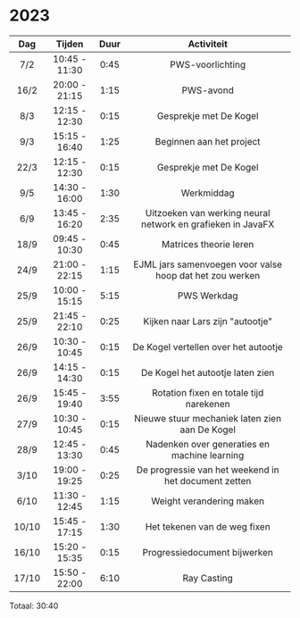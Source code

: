 # 2023

|  Dag  |    Tijden     | Duur |                         Activiteit                          |
|:-----:|:-------------:|:----:|:-----------------------------------------------------------:|
|  7/2  | 10:45 - 11:30 | 0:45 |                      PWS-voorlichting                       |
| 16/2  | 20:00 - 21:15 | 1:15 |                          PWS-avond                          |
|  8/3  | 12:15 - 12:30 | 0:15 |                   Gesprekje met De Kogel                    |
|  9/3  | 15:15 - 16:40 | 1:25 |                  Beginnen aan het project                   |
| 22/3  | 12:15 - 12:30 | 0:15 |                   Gesprekje met De Kogel                    |
|  9/5  | 14:30 - 16:00 | 1:30 |                         Werkmiddag                          |
|  6/9  | 13:45 - 16:20 | 2:35 | Uitzoeken van werking neural network en grafieken in JavaFX |
| 18/9  | 09:45 - 10:30 | 0:45 |                   Matrices theorie leren                    |
| 24/9  | 21:00 - 22:15 | 1:15 |  EJML jars samenvoegen voor valse hoop dat het zou werken   |
| 25/9  | 10:00 - 15:15 | 5:15 |                         PWS Werkdag                         |
| 25/9  | 21:45 - 22:10 | 0:25 |              Kijken naar Lars zijn "autootje"               |
| 26/9  | 10:30 - 10:45 | 0:15 |            De Kogel vertellen over het autootje             |
| 26/9  | 14:15 - 14:30 | 0:15 |              De Kogel het autootje laten zien               |
| 26/9  | 15:45 - 19:40 | 3:55 |           Rotation fixen en totale tijd narekenen           |
| 27/9  | 10:30 - 10:45 | 0:15 |       Nieuwe stuur mechaniek laten zien aan De Kogel        |
| 28/9  | 12:45 - 13:30 | 0:45 |        Nadenken over generaties en machine learning         |
| 3/10  | 19:00 - 19:25 | 0:25 |    De progressie van het weekend in het document zetten     |
| 6/10  | 11:30 - 12:45 | 1:15 |                  Weight verandering maken                   |
| 10/10 | 15:45 - 17:15 | 1:30 |                Het tekenen van de weg fixen                 |
| 16/10 | 15:20 - 15:35 | 0:15 |                Progressiedocument bijwerken                 |
| 17/10 | 15:50 - 22:00 | 6:10 |                         Ray Casting                         |

Totaal: 30:40